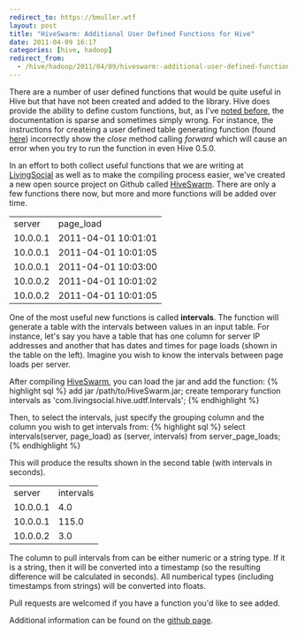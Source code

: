 ```yaml
---
redirect_to: https://bmuller.wtf
layout: post
title: "HiveSwarm: Additional User Defined Functions for Hive"
date: 2011-04-09 16:17
categories: [hive, hadoop]
redirect_from:
  - /hive/hadoop/2011/04/09/hiveswarm:-additional-user-defined-functions-for-hive.html
---
```

There are a number of user defined functions that would be quite useful in Hive but that have not been created and added to the library.  Hive does provide the ability to define custom functions, but, as I've [noted before](/hadoop/hive/2011/01/07/compiling-user-defined-functions-for-hive-on-hadoop.html), the documentation is sparse and sometimes simply wrong.  For instance, the instructions for createing a user defined table generating function (found [here](http://wiki.apache.org/hadoop/Hive/DeveloperGuide/UDTF)) incorrectly show the *close* method calling *forward* which will cause an error when you try to run the function in even Hive 0.5.0.

In an effort to both collect useful functions that we are writing at [LivingSocial](http://livingsocial.com) as well as to make the compiling process easier, we've created a new open source project on Github called [HiveSwarm](https://github.com/livingsocial/HiveSwarm).  There are only a few functions there now, but more and more functions will be added over time.  

<table>
  <tr class="thead">
    <td>server</td>
    <td>page_load</td>
  </tr>
  <tr>
    <td>10.0.0.1</td><td>2011-04-01 10:01:01</td>
  </tr>
  <tr>
    <td>10.0.0.1</td><td>2011-04-01 10:01:05</td>
  </tr>
  <tr>
    <td>10.0.0.1</td><td>2011-04-01 10:03:00</td>
  </tr>
  <tr>
    <td>10.0.0.2</td><td>2011-04-01 10:01:02</td>
  </tr>
  <tr>
    <td>10.0.0.2</td><td>2011-04-01 10:01:05</td>
  </tr>
</table>

One of the most useful new functions is called **intervals**.  The function will generate a table with the intervals between values in an input table.  For instance, let's say you have a table that has one column for server IP addresses and another that has dates and times for page loads (shown in the table on the left).  Imagine you wish to know the intervals between page loads per server.

After compiling [HiveSwarm](https://github.com/livingsocial/HiveSwarm), you can load the jar and add the function:
{% highlight sql %}
add jar /path/to/HiveSwarm.jar;
create temporary function intervals as 'com.livingsocial.hive.udtf.Intervals';
{% endhighlight %}

Then, to select the intervals, just specify the grouping column and the column you wish to get intervals from:
{% highlight sql %}
select intervals(server, page_load) as (server, intervals) from server_page_loads;
{% endhighlight %}

This will produce the results shown in the second table (with intervals in seconds).

<table>
  <tr class="thead">
    <td>server</td>
    <td>intervals</td>
  </tr>
  <tr>
    <td>10.0.0.1</td><td>4.0</td>
  </tr>
  <tr>
    <td>10.0.0.1</td><td>115.0</td>
  </tr>
  <tr>
    <td>10.0.0.2</td><td>3.0</td>
  </tr>
</table>

The column to pull intervals from can be either numeric or a string type.  If it is a string, then it will be converted into a timestamp (so the resulting difference will be calculated in seconds).  All numberical types (including timestamps from strings) will be converted into floats.

Pull requests are welcomed if you have a function you'd like to see added.  

Additional information can be found on the [github page](https://github.com/livingsocial/HiveSwarm).